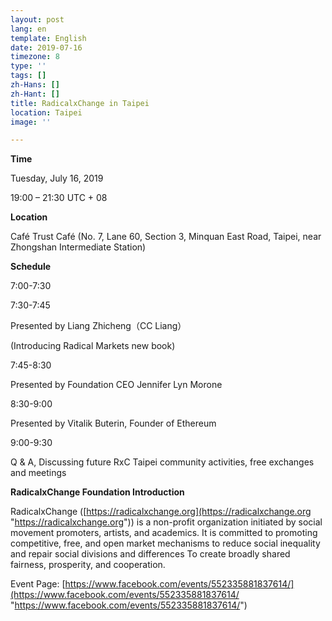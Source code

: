 ```yaml
---
layout: post
lang: en
template: English
date: 2019-07-16
timezone: 8
type: ''
tags: []
zh-Hans: []
zh-Hant: []
title: RadicalxChange in Taipei
location: Taipei
image: ''

---
```

**Time**

Tuesday, July 16, 2019

19:00 – 21:30 UTC + 08

**Location**

Café Trust Café (No. 7, Lane 60, Section 3, Minquan East Road, Taipei, near Zhongshan Intermediate Station)

**Schedule**

7:00-7:30

7:30-7:45

Presented by Liang Zhicheng（CC Liang）

(Introducing Radical Markets new book)

7:45-8:30

Presented by Foundation CEO Jennifer Lyn Morone

8:30-9:00

Presented by Vitalik Buterin, Founder of Ethereum

9:00-9:30

Q & A, Discussing future RxC Taipei community activities, free exchanges and meetings

**RadicalxChange Foundation Introduction**

RadicalxChange ([https://radicalxchange.org](https://radicalxchange.org "https://radicalxchange.org")) is a non-profit organization initiated by social movement promoters, artists, and academics. It is committed to promoting competitive, free, and open market mechanisms to reduce social inequality and repair social divisions and differences To create broadly shared fairness, prosperity, and cooperation.

Event Page: [https://www.facebook.com/events/552335881837614/](https://www.facebook.com/events/552335881837614/ "https://www.facebook.com/events/552335881837614/")
